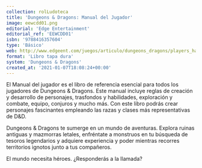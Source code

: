 ```yaml
---
collection: rolLudoteca
title: 'Dungeons & Dragons: Manual del Jugador'
image: eewcdd01.png
editorial: 'Edge Entertainment'
editorial_ref: 'EEWCDD01'
isbn: '9788416357604'
type: 'Básico'
web: http://www.edgeent.com/juegos/articulo/dungeons_dragons/players_handbook_manual_del_jugador
format: 'Libro tapa dura'
system: 'Dungeons & Dragons'
created_at: '2021-01-07T18:08:24+00:00'
---
```


El Manual del jugador es el libro de referencia esencial para todos los jugadores de Dungeons & Dragons. Este manual incluye reglas de creación y desarrollo de personajes, trasfondos y habilidades, exploración y combate, equipo, conjuros y mucho más. Con este libro podrás crear personajes fascinantes empleando las razas y clases más representativas de D&D.

Dungeons & Dragons te sumerge en un mundo de aventuras. Explora ruinas antiguas y mazmorras letales, enfréntate a monstruos en tu búsqueda de tesoros legendarios y adquiere experiencia y poder mientras recorres territorios ignotos junto a tus compañeros.

El mundo necesita héroes. ¿Responderás a la llamada?